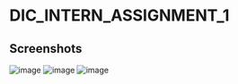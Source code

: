 # DIC_INTERN_ASSIGNMENT_1

## Screenshots
![image](https://user-images.githubusercontent.com/32095032/179367920-56c4fad8-f9b8-425d-9b6e-c67c5c4a7a0e.png)
![image](https://user-images.githubusercontent.com/32095032/179368048-4711e6d0-b531-4f0a-a476-7117e275e43e.png)
![image](https://user-images.githubusercontent.com/32095032/179368052-b6a401e5-54c1-4b89-888a-1120b7b5a276.png)
